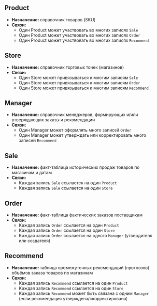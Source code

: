 ## Product
- **Назначение:** справочник товаров (SKU)
- **Связи:**
  - Один Product может участвовать во многих записях `Sale`
  - Один Product может участвовать во многих записях `Order`
  - Один Product может участвовать во многих записях `Recommend`

## Store
- **Назначение:** справочник торговых точек (магазинов)
- **Связи:**
  - Один Store может привязываться к многим записям `Sale`
  - Один Store может привязываться к многим записям `Order`
  - Один Store может привязываться к многим записям `Recommend`

## Manager
- **Назначение:** справочник менеджеров, формирующих и/или утверждающих заказы и рекомендации
- **Связи:**
  - Один Manager может оформлять много записей `Order`
  - Один Manager может утверждать или корректировать много записей `Recommend`

## Sale
- **Назначение:** факт-таблица исторических продаж товаров по магазинам и датам
- **Связи:**
  - Каждая запись `Sale` ссылается на один `Product`
  - Каждая запись `Sale` ссылается на один `Store`

## Order
- **Назначение:** факт-таблица фактических заказов поставщикам
- **Связи:**
  - Каждая запись `Order` ссылается на один `Product`
  - Каждая запись `Order` ссылается на один `Store`
  - Каждая запись `Order` ссылается на одного `Manager` (утвердителя или создателя)

## Recommend
- **Назначение:** таблица промежуточных рекомендаций (прогнозов) объёмов заказа товаров по магазинам
- **Связи:**
  - Каждая запись `Recommend` ссылается на один `Product`
  - Каждая запись `Recommend` ссылается на один `Store`
  - Каждая запись `Recommend` может быть связана с одним `Manager` (если рекомендация утверждена/скорректирована)
